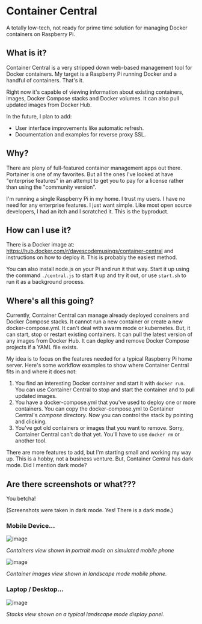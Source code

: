# Container Central
A totally low-tech, not ready for prime time solution for managing Docker containers on Raspberry Pi.

## What is it?
Container Central is a very stripped down web-based management tool for Docker containers. My target is a Raspberry Pi running Docker and a handful of containers. That's it.

Right now it's capable of viewing information about existing containers, images, Docker Compose stacks and Docker volumes. It can also pull updated images from Docker Hub.

In the future, I plan to add:
* User interface improvements like automatic refresh.
* Documentation and examples for reverse proxy SSL.

## Why?
There are pleny of full-featured container management apps out there. Portainer is one of my favorites. But all the ones I've looked at have "enterprise features" in an attempt to get you to pay for a license rather than using the "community version".

I'm running a single Raspberry Pi in my home. I trust my users. I have no need for any enterprise features. I just want simple. Like most open source developers, I had an itch and I scratched it. This is the byproduct.

## How can I use it?
There is a Docker image at: https://hub.docker.com/r/davescodemusings/container-central and instructions on how to deploy it. This is probably the easiest method.

You can also install node.js on your Pi and run it that way. Start it up using the command `./central.js` to start it up and try it out, or use `start.sh` to run it as a background process.

## Where's all this going?
Currently, Container Central can manage already deployed conainers and Docker Compose stacks. It cannot run a new container or create a new docker-compose.yml. It can't deal with swarm mode or kubernetes. But, it can start, stop or restart existing containers. It can pull the latest version of any images from Docker Hub. It can deploy and remove Docker Compose projects if a YAML file exists.

My idea is to focus on the features needed for a typical Raspberry Pi home server. Here's some workflow examples to show where Container Central fits in and where it does not:

1. You find an interesting Docker container and start it with `docker run`. You can use Container Central to stop and start the container and to pull updated images.
2. You have a docker-compose.yml that you've used to deploy one or more containers. You can copy the docker-compose.yml to Container Central's _compose_ directory. Now you can control the stack by pointing and clicking.
3. You've got old containers or images that you want to remove. Sorry, Container Central can't do that yet. You'll have to use `docker rm` or another tool.

There are more features to add, but I'm starting small and working my way up. This is a hobby, not a business venture. But, Container Central has dark mode. Did I mention dark mode?

## Are there screenshots or what???
You betcha!

(Screenshots were taken in dark mode. Yes! There is a dark mode.)

### Mobile Device...

![image](https://user-images.githubusercontent.com/61114342/147377658-d974fb08-271c-4ed7-9474-ce201ad5ebdc.png)

_Containers view shown in portrait mode on simulated mobile phone_

![image](https://user-images.githubusercontent.com/61114342/147377722-1a578d30-0e7e-4c74-8101-cfd59cde6140.png)

_Container images view shown in landscape mode mobile phone._

### Laptop / Desktop...

![image](https://user-images.githubusercontent.com/61114342/147377790-d847aa4b-4b40-4009-84d8-a481206aaccf.png)

_Stacks view shown on a typical landscape mode display panel._
